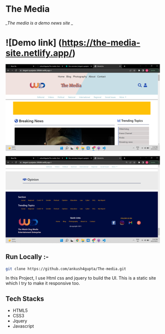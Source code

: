 # The Media
###### _The media is a demo news site _

# ![Demo link] (https://the-media-site.netlify.app/)
![The Media](/images/footer.png)

![The Media](/images/home.png)




## Run Locally :-
```bash
git clone https://github.com/ankush4gupta/The-media.git
```


 In this Project, I use Html css and jquery to build the UI. This is a static site which I try to make it responsive too.




## Tech Stacks



- HTML5
- CSS3
- Jquery
- Javascript
